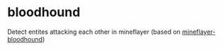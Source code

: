 # bloodhound

Detect entites attacking each other in mineflayer (based on [mineflayer-bloodhound](https://github.com/Nixes/mineflayer-bloodhound))
